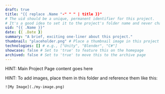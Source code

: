 ```yaml
---
draft: true
title: "{{ replace .Name "-" " " | title }}"
# The uid should be a unique, permanent identifier for this project.
# It's a good idea to set it to the project's folder name and never change it.
uid: "{{ .Name }}"
date: {{ .Date }}
summary: "A brief, exciting one-liner about this project."
thumbnail: "placeholder.png" # Place a thumbnail image in this project's folder
technologies: [] # e.g., ["Unity", "Blender", "C#"]
showcase: false # Set to 'true' to feature this on the homepage
archived: false # Set to 'true' to move this to the archive page
---
```


HINT: Main Project Page content goes here


HINT: To add images, place them in this folder and reference them like this:

`![My Image](./my-image.png)`
